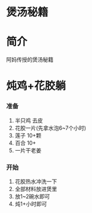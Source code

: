 # 煲汤秘籍

# 简介

阿妈传授的煲汤秘籍

# 炖鸡+花胶躺

### 准备

1. 半只鸡 去皮
2. 花胶一片(先拿水泡6~7个小时)
3. 莲子 10+颗
4. 百合 10+
5. 一片干老姜

### 开始

1. 花胶热水冲洗一下
2. 全部材料放进煲里
3. 放1~2碗水即可
4. 炖1+小时即可
